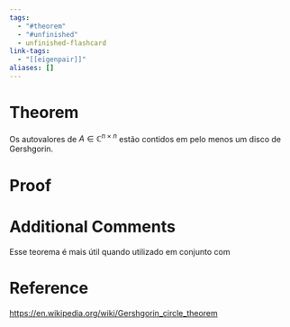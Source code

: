 ```yaml
---
tags:
  - "#theorem"
  - "#unfinished"
  - unfinished-flashcard
link-tags:
  - "[[eigenpair]]"
aliases: []
---
```

# Theorem
Os autovalores de  $A \in \mathbb{C}^{n \times n}$ estão contidos em pelo menos um disco de Gershgorin.

# Proof


# Additional Comments
Esse teorema é mais útil quando utilizado em conjunto com 

# Reference 
https://en.wikipedia.org/wiki/Gershgorin_circle_theorem





